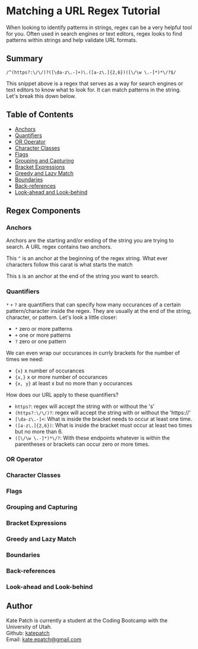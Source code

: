 # Matching a URL Regex Tutorial

When looking to identify patterns in strings, regex can be a very helpful tool for you.  Often used in search engines or text editors, regex looks to find patterns within strings and help validate URL formats.

## Summary

```
/^(https?:\/\/)?([\da-z\.-]+)\.([a-z\.]{2,6})([\/\w \.-]*)*\/?$/
```
This snippet above is a regex that serves as a way for search engines or text editors to know what to look for.  It can match patterns in the string.  Let's break this down below.

## Table of Contents

- [Anchors](#anchors)
- [Quantifiers](#quantifiers)
- [OR Operator](#or-operator)
- [Character Classes](#character-classes)
- [Flags](#flags)
- [Grouping and Capturing](#grouping-and-capturing)
- [Bracket Expressions](#bracket-expressions)
- [Greedy and Lazy Match](#greedy-and-lazy-match)
- [Boundaries](#boundaries)
- [Back-references](#back-references)
- [Look-ahead and Look-behind](#look-ahead-and-look-behind)

## Regex Components

### Anchors

Anchors are the starting and/or ending of the string you are trying to search.  A URL regex contains two anchors.

This `^` is an anchor at the beginning of the regex string.  What ever characters follow this carat is what starts the match

This `$` is an anchor at the end of the string you want to search.  

### Quantifiers

`*` `+` `?` are quantifiers that can specify how many occurances of a certain pattern/character inside the regex.  They are usually at the end of the string, character, or pattern.  Let's look a little closer:

- `*` zero or more patterns
- `+` one or more patterns
- `?` zero or one pattern

We can even wrap our occurances in currly brackets for the number of times we need:

- `{x}` x number of occurances
- `{x,}` x or more number of occurances
- `{x, y}` at least x but no more than y occurances

How does our URL apply to these quantifiers?

- `https?`: regex will accept the string with or without the 's'
- `(https?:\/\/)?`: regex will accept the string with or without the 'https://'
- `[\da-z\.-]+`: What is inside the bracket needs to occur at least one time.
- `([a-z\.]{2,6})`: What is inside the bracket must occur at least two times but no more than 6.
- `([\/\w \.-]*)*\/?`: With these endpoints whatever is within the parentheses or brackets can occur zero or more times.

### OR Operator

### Character Classes

### Flags

### Grouping and Capturing

### Bracket Expressions

### Greedy and Lazy Match

### Boundaries

### Back-references

### Look-ahead and Look-behind

## Author

Kate Patch is currently a student at the Coding Bootcamp with the University of Utah.<br>
Github: [katepatch](https://github.com/katepatch)<br>
Email: kate.epatch@gmail.com
